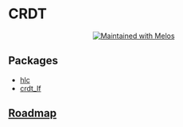 # CRDT

<p align="center">
  <a href="https://github.com/invertase/melos">
    <img src="https://img.shields.io/badge/maintained%20with-melos-f700ff.svg?style=flat-square" alt="Maintained with Melos" />
  </a>
</p>

## Packages

- [hlc](./packages/hlc/README.md)
- [crdt_lf](./packages/crdt_lf/README.md)

## [Roadmap](https://github.com/users/MattiaPispisa/projects/1)
